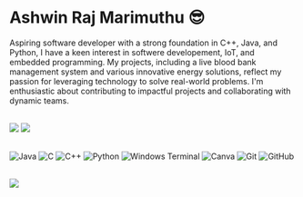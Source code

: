 # Ashwin Raj Marimuthu 😎
Aspiring software developer with a strong foundation in C++, Java, and Python, I have a keen interest in softwere developement, IoT, and embedded programming. My projects, including a live blood bank management system and various innovative energy solutions, reflect my passion for leveraging technology to solve real-world problems. I'm enthusiastic about contributing to impactful projects and collaborating with dynamic teams.<br><br>
<!-- Git Status -->
![](https://github-readme-streak-stats.herokuapp.com/?user=Ashwin-Raj-M&theme=transparent&hide_border=false) 
![](https://github-readme-stats.vercel.app/api?username=Ashwin-Raj-M&theme=transparent&hide_border=false&include_all_commits=true&count_private=true) 
<br/><br>
<!-- Tech Known -->
![Java](https://img.shields.io/badge/java-%23ED8B00.svg?style=for-the-badge&logo=openjdk&logoColor=white) 
![C](https://img.shields.io/badge/c-%2300599C.svg?style=for-the-badge&logo=c&logoColor=white) 
![C++](https://img.shields.io/badge/c++-%2300599C.svg?style=for-the-badge&logo=c%2B%2B&logoColor=white) 
![Python](https://img.shields.io/badge/python-3670A0?style=for-the-badge&logo=python&logoColor=white) 
![Windows Terminal](https://img.shields.io/badge/Windows%20Terminal-%234D4D4D.svg?style=for-the-badge&logo=windows-terminal&logoColor=white) 
![Canva](https://img.shields.io/badge/Canva-%2300C4CC.svg?style=for-the-badge&logo=Canva&logoColor=white) 
![Git](https://img.shields.io/badge/git-%23F05033.svg?style=for-the-badge&logo=git&logoColor=white) 
![GitHub](https://img.shields.io/badge/github-%23121011.svg?style=for-the-badge&logo=github&logoColor=white) <br><br>
<!--Git Trophy -->
![](https://github-profile-trophy.vercel.app/?username=Ashwin-Raj-M&theme=nord&no-frame=true&no-bg=true&margin-w=4)<br><br>


